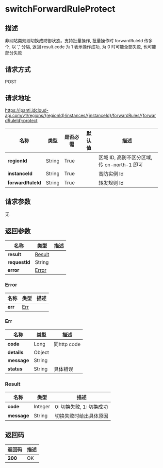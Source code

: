 # switchForwardRuleProtect


## 描述
非网站类规则切换成防御状态。支持批量操作, 批量操作时 forwardRuleId 传多个, 以 ',' 分隔, 返回 result.code 为 1 表示操作成功, 为 0 时可能全部失败, 也可能部分失败

## 请求方式
POST

## 请求地址
https://ipanti.jdcloud-api.com/v1/regions/{regionId}/instances/{instanceId}/forwardRules/{forwardRuleId}:protect

|名称|类型|是否必需|默认值|描述|
|---|---|---|---|---|
|**regionId**|String|True| |区域 ID, 高防不区分区域, 传 cn-north-1 即可|
|**instanceId**|String|True| |高防实例 Id|
|**forwardRuleId**|String|True| |转发规则 Id|

## 请求参数
无


## 返回参数
|名称|类型|描述|
|---|---|---|
|**result**|[Result](switchforwardruleprotect#result)| |
|**requestId**|String| |
|**error**|[Error](switchforwardruleprotect#error)| |

### <div id="error">Error</div>
|名称|类型|描述|
|---|---|---|
|**err**|[Err](switchforwardruleprotect#err)| |
### <div id="err">Err</div>
|名称|类型|描述|
|---|---|---|
|**code**|Long|同http code|
|**details**|Object| |
|**message**|String| |
|**status**|String|具体错误|
### <div id="result">Result</div>
|名称|类型|描述|
|---|---|---|
|**code**|Integer|0: 切换失败, 1: 切换成功|
|**message**|String|切换失败时给出具体原因|

## 返回码
|返回码|描述|
|---|---|
|**200**|OK|
